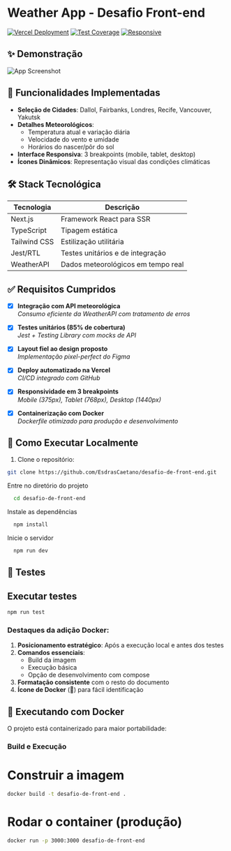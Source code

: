 # Weather App - Desafio Front-end

[![Vercel Deployment](https://img.shields.io/badge/LIVE-DEMO-%23000000?style=for-the-badge&logo=vercel)](https://desafio-de-front-end-livid.vercel.app)
[![Test Coverage](https://img.shields.io/badge/Test_Coverage-85%25-green?style=for-the-badge)]()
[![Responsive](https://img.shields.io/badge/Responsive-Yes-blue?style=for-the-badge)]()

## ✨ Demonstração

![App Screenshot](https://github.com/user-attachments/assets/6320f625-317b-490d-96f0-9d0dc5aac14a)

## 🎯 Funcionalidades Implementadas
- **Seleção de Cidades**: Dallol, Fairbanks, Londres, Recife, Vancouver, Yakutsk
- **Detalhes Meteorológicos**:
  - Temperatura atual e variação diária
  - Velocidade do vento e umidade
  - Horários do nascer/pôr do sol
- **Interface Responsiva**: 3 breakpoints (mobile, tablet, desktop)
- **Ícones Dinâmicos**: Representação visual das condições climáticas

## 🛠 Stack Tecnológica
| Tecnologia         | Descrição                           |
|--------------------|-----------------------------------|
| Next.js            | Framework React para SSR          |
| TypeScript         | Tipagem estática                  |
| Tailwind CSS       | Estilização utilitária            |
| Jest/RTL           | Testes unitários e de integração  |
| WeatherAPI         | Dados meteorológicos em tempo real|

## ✅ Requisitos Cumpridos

- [x] **Integração com API meteorológica**  
  _Consumo eficiente da WeatherAPI com tratamento de erros_

- [x] **Testes unitários (85% de cobertura)**  
  _Jest + Testing Library com mocks de API_

- [x] **Layout fiel ao design proposto**  
  _Implementação pixel-perfect do Figma_

- [x] **Deploy automatizado na Vercel**  
  _CI/CD integrado com GitHub_

- [x] **Responsividade em 3 breakpoints**  
  _Mobile (375px), Tablet (768px), Desktop (1440px)_
- [x] **Containerização com Docker**  
  _Dockerfile otimizado para produção e desenvolvimento_


## 🚀 Como Executar Localmente

1. Clone o repositório:
```bash
git clone https://github.com/EsdrasCaetano/desafio-de-front-end.git
``` 
Entre no diretório do projeto

```bash
  cd desafio-de-front-end
```

Instale as dependências

```bash
  npm install
```

Inicie o servidor

```bash
  npm run dev
```

## 🧪 Testes

## Executar testes
```bash
npm run test
```


### Destaques da adição Docker:
1. **Posicionamento estratégico**: Após a execução local e antes dos testes
2. **Comandos essenciais**:
   - Build da imagem
   - Execução básica
   - Opção de desenvolvimento com compose
3. **Formatação consistente** com o resto do documento
4. **Ícone de Docker** (🐳) para fácil identificação



## 🐳 Executando com Docker

O projeto está containerizado para maior portabilidade:

### Build e Execução

# Construir a imagem

```bash
docker build -t desafio-de-front-end .
````

# Rodar o container (produção)

```bash
docker run -p 3000:3000 desafio-de-front-end
````

